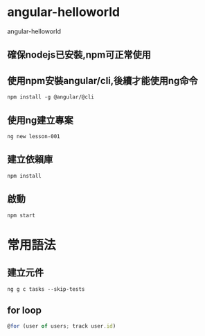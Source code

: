 # angular-helloworld
angular-helloworld

## 確保nodejs已安裝,npm可正常使用

## 使用npm安裝angular/cli,後續才能使用ng命令
```
npm install -g @angular/@cli
```
## 使用ng建立專案
```
ng new lesson-001
```

## 建立依賴庫
```
npm install
```
## 啟動
```
npm start
```
# 常用語法

## 建立元件
```
ng g c tasks --skip-tests
```

## for loop
```TypeScript
@for (user of users; track user.id)
```


